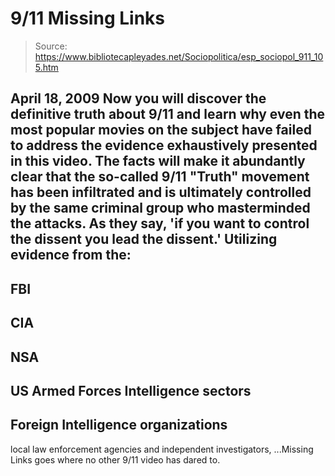 # 9/11 Missing Links

> Source: https://www.bibliotecapleyades.net/Sociopolitica/esp_sociopol_911_105.htm

April 18, 2009
Now you will discover the definitive truth about
9/11 and learn why even the most popular movies on the subject have failed
to address the evidence exhaustively presented in this video.
The facts will make it abundantly clear that the
so-called 9/11 "Truth" movement has been infiltrated and is ultimately
controlled by the same criminal group who masterminded the attacks.
As they say,
'if you want to control the dissent you lead
the dissent.'
Utilizing evidence from the:
-
FBI
-
CIA
-
NSA
-
US
Armed Forces Intelligence sectors
-
Foreign Intelligence organizations
-
local
law enforcement agencies and independent investigators,
...Missing Links goes
where no other 9/11 video has dared to.

